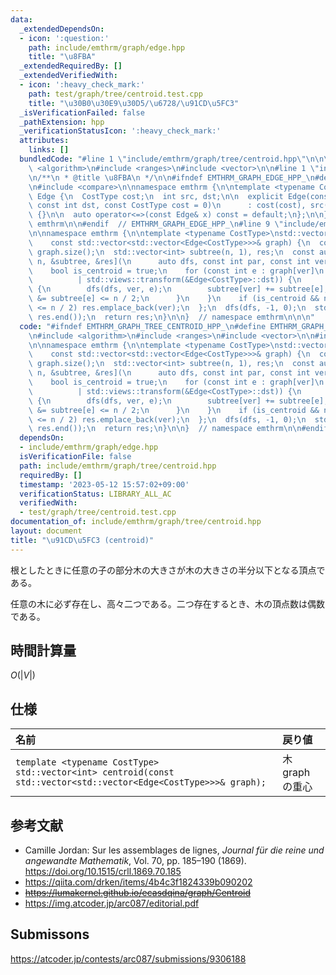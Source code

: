 ```yaml
---
data:
  _extendedDependsOn:
  - icon: ':question:'
    path: include/emthrm/graph/edge.hpp
    title: "\u8FBA"
  _extendedRequiredBy: []
  _extendedVerifiedWith:
  - icon: ':heavy_check_mark:'
    path: test/graph/tree/centroid.test.cpp
    title: "\u30B0\u30E9\u30D5/\u6728/\u91CD\u5FC3"
  _isVerificationFailed: false
  _pathExtension: hpp
  _verificationStatusIcon: ':heavy_check_mark:'
  attributes:
    links: []
  bundledCode: "#line 1 \"include/emthrm/graph/tree/centroid.hpp\"\n\n\n\n#include\
    \ <algorithm>\n#include <ranges>\n#include <vector>\n\n#line 1 \"include/emthrm/graph/edge.hpp\"\
    \n/**\n * @title \u8FBA\n */\n\n#ifndef EMTHRM_GRAPH_EDGE_HPP_\n#define EMTHRM_GRAPH_EDGE_HPP_\n\
    \n#include <compare>\n\nnamespace emthrm {\n\ntemplate <typename CostType>\nstruct\
    \ Edge {\n  CostType cost;\n  int src, dst;\n\n  explicit Edge(const int src,\
    \ const int dst, const CostType cost = 0)\n      : cost(cost), src(src), dst(dst)\
    \ {}\n\n  auto operator<=>(const Edge& x) const = default;\n};\n\n}  // namespace\
    \ emthrm\n\n#endif  // EMTHRM_GRAPH_EDGE_HPP_\n#line 9 \"include/emthrm/graph/tree/centroid.hpp\"\
    \n\nnamespace emthrm {\n\ntemplate <typename CostType>\nstd::vector<int> centroid(\n\
    \    const std::vector<std::vector<Edge<CostType>>>& graph) {\n  const int n =\
    \ graph.size();\n  std::vector<int> subtree(n, 1), res;\n  const auto dfs = [&graph,\
    \ n, &subtree, &res](\n      auto dfs, const int par, const int ver) -> void {\n\
    \    bool is_centroid = true;\n    for (const int e : graph[ver]\n           \
    \          | std::views::transform(&Edge<CostType>::dst)) {\n      if (e != par)\
    \ {\n        dfs(dfs, ver, e);\n        subtree[ver] += subtree[e];\n        is_centroid\
    \ &= subtree[e] <= n / 2;\n      }\n    }\n    if (is_centroid && n - subtree[ver]\
    \ <= n / 2) res.emplace_back(ver);\n  };\n  dfs(dfs, -1, 0);\n  std::sort(res.begin(),\
    \ res.end());\n  return res;\n}\n\n}  // namespace emthrm\n\n\n"
  code: "#ifndef EMTHRM_GRAPH_TREE_CENTROID_HPP_\n#define EMTHRM_GRAPH_TREE_CENTROID_HPP_\n\
    \n#include <algorithm>\n#include <ranges>\n#include <vector>\n\n#include \"emthrm/graph/edge.hpp\"\
    \n\nnamespace emthrm {\n\ntemplate <typename CostType>\nstd::vector<int> centroid(\n\
    \    const std::vector<std::vector<Edge<CostType>>>& graph) {\n  const int n =\
    \ graph.size();\n  std::vector<int> subtree(n, 1), res;\n  const auto dfs = [&graph,\
    \ n, &subtree, &res](\n      auto dfs, const int par, const int ver) -> void {\n\
    \    bool is_centroid = true;\n    for (const int e : graph[ver]\n           \
    \          | std::views::transform(&Edge<CostType>::dst)) {\n      if (e != par)\
    \ {\n        dfs(dfs, ver, e);\n        subtree[ver] += subtree[e];\n        is_centroid\
    \ &= subtree[e] <= n / 2;\n      }\n    }\n    if (is_centroid && n - subtree[ver]\
    \ <= n / 2) res.emplace_back(ver);\n  };\n  dfs(dfs, -1, 0);\n  std::sort(res.begin(),\
    \ res.end());\n  return res;\n}\n\n}  // namespace emthrm\n\n#endif  // EMTHRM_GRAPH_TREE_CENTROID_HPP_\n"
  dependsOn:
  - include/emthrm/graph/edge.hpp
  isVerificationFile: false
  path: include/emthrm/graph/tree/centroid.hpp
  requiredBy: []
  timestamp: '2023-05-12 15:57:02+09:00'
  verificationStatus: LIBRARY_ALL_AC
  verifiedWith:
  - test/graph/tree/centroid.test.cpp
documentation_of: include/emthrm/graph/tree/centroid.hpp
layout: document
title: "\u91CD\u5FC3 (centroid)"
---
```


根としたときに任意の子の部分木の大きさが木の大きさの半分以下となる頂点である。

任意の木に必ず存在し、高々二つである。二つ存在するとき、木の頂点数は偶数である。


## 時間計算量

$O(\lvert V \rvert)$


## 仕様

|名前|戻り値|
|:--|:--|
|`template <typename CostType>`<br>`std::vector<int> centroid(const std::vector<std::vector<Edge<CostType>>>& graph);`|木 $\mathrm{graph}$ の重心|


## 参考文献

- Camille Jordan: Sur les assemblages de lignes, *Journal für die reine und angewandte Mathematik*, Vol. 70, pp. 185–190 (1869). https://doi.org/10.1515/crll.1869.70.185
- https://qiita.com/drken/items/4b4c3f1824339b090202
- ~~https://lumakernel.github.io/ecasdqina/graph/Centroid~~
- https://img.atcoder.jp/arc087/editorial.pdf


## Submissons

https://atcoder.jp/contests/arc087/submissions/9306188
